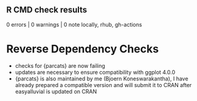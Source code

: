 ## R CMD check results

0 errors | 0 warnings | 0 note
locally, rhub, gh-actions


# Reverse Dependency Checks
- checks for {parcats} are now failing
- updates are necessary to ensure compatibility with ggplot 4.0.0
- {parcats} is also maintained by me (Bjoern Koneswarakantha), I have already
  prepared a compatible version and will submit it to CRAN after easyalluvial is
  updated on CRAN
